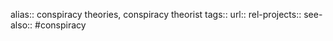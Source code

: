 alias:: conspiracy theories, conspiracy theorist
tags::
url:: 
rel-projects::
see-also:: #conspiracy
